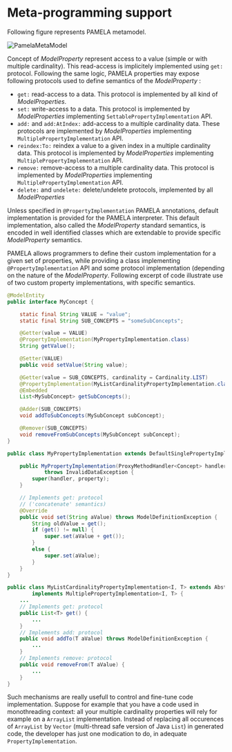 # Meta-programming support

Following figure represents PAMELA metamodel. 

![PamelaMetaModel](https://support.openflexo.org/images/components/pamela/PamelaMetaModel.png)

Concept of *ModelProperty* represent access to a value (simple or with multiple cardinality). This read-access is implicitely implemented using `get:` protocol. Following the same logic, PAMELA properties may expose following protocols used to define semantics of the *ModelProperty* :

- `get:` read-access to a data. This protocol is implemented by all kind of *ModelProperties*.
- `set:` write-access to a data. This protocol is implemented by *ModelProperties* implementing `SettablePropertyImplementation` API.
- `add:` and `add:AtIndex:` add-access to a multiple cardinality data. These protocols are implemented by *ModelProperties* implementing `MultiplePropertyImplementation` API.
- `reindex:To:` reindex a value to a given index in a multiple cardinality data. This protocol is implemented by *ModelProperties* implementing `MultiplePropertyImplementation` API.
- `remove:` remove-access to a multiple cardinality data. This protocol is implemented by *ModelProperties* implementing `MultiplePropertyImplementation` API.
- `delete:` and `undelete:` delete/undelete protocols, implemented by all *ModelProperties*

Unless specified in `@PropertyImplementation` PAMELA annotations, default implementation is provided for the PAMELA interpreter. This default implementation, also called the *ModelProperty* standard semantics, is encoded in well identified classes which are extendable to provide specific *ModelProperty* semantics.

PAMELA allows programmers to define their custom implementation for a given set of properties, while providing a class implementing `@PropertyImplementation` API and some protocol implementation (depending on the nature of the *ModelProperty*. Following excerpt of code illustrate use of two custom property implementations, with specific semantics.

```java
@ModelEntity
public interface MyConcept {

	static final String VALUE = "value";
	static final String SUB_CONCEPTS = "someSubConcepts";

	@Getter(value = VALUE)
	@PropertyImplementation(MyPropertyImplementation.class)
	String getValue();

	@Setter(VALUE)
	public void setValue(String value);

	@Getter(value = SUB_CONCEPTS, cardinality = Cardinality.LIST)
	@PropertyImplementation(MyListCardinalityPropertyImplementation.class)
	@Embedded
	List<MySubConcept> getSubConcepts();

	@Adder(SUB_CONCEPTS)
	void addToSubConcepts(MySubConcept subConcept);

	@Remover(SUB_CONCEPTS)
	void removeFromSubConcepts(MySubConcept subConcept);
}

public class MyPropertyImplementation extends DefaultSinglePropertyImplementation<Concept, String> {

	public MyPropertyImplementation(ProxyMethodHandler<Concept> handler, ModelProperty<Concept> property)
			throws InvalidDataException {
		super(handler, property);
	}

    // Implements get: protocol
    // ('concatenate' semantics)
	@Override
	public void set(String aValue) throws ModelDefinitionException {
		String oldValue = get();
		if (get() != null) {
			super.set(aValue + get());
		}
		else {
			super.set(aValue);
		}
	}
}

public class MyListCardinalityPropertyImplementation<I, T> extends AbstractPropertyImplementation<I, List<T>>
		implements MultiplePropertyImplementation<I, T> {
	...
	// Implements get: protocol
	public List<T> get() {
		...
	}
	// Implements add: protocol
	public void addTo(T aValue) throws ModelDefinitionException {
		...
	}
	// Implements remove: protocol
	public void removeFrom(T aValue) {
		...
	}
}
```


Such mechanisms are really usefull to control and fine-tune code implementation. Suppose for example that you have a code used in monothreading context: all your multiple cardinality properties will rely for example on a `ArrayList` implementation. Instead of replacing all occurences of `ArrayList` by `Vector` (multi-thread safe version of Java `List`) in generated code, the developer has just one modication to do, in adequate `PropertyImplementation`.



    
  
